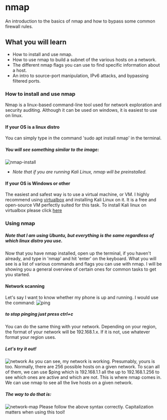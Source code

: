 # nmap
An introduction to the basics of nmap and how to bypass some common firewall rules.

## What you will learn 
* How to install and use nmap.
* How to use nmap to build a subnet of the various hosts on a network.
* The different nmap flags you can use to find specific information about a host.
* An intro to source-port manipulation, IPv6 attacks, and bypassing filtered ports.

### How to install and use nmap
Nmap is a linux-based command-line tool used for network exploration and security auditing. Although it can be 
used on windows, it is easiest to use on linux. 
#### If your OS is a linux distro
You can simply type in the command 'sudo apt install nmap' in the terminal.
##### You will see something similar to the image:
![nmap-install](https://user-images.githubusercontent.com/62024377/111915218-7e3c6680-8a4b-11eb-8855-f4be8adfffae.png)


  * *Note that if you are running Kali Linux, nmap will be preinstalled.*
#### If your OS is Windows or other
The easiest and safest way is to use a virtual machine, or VM. I highly recommend using [virtualbox](https://www.virtualbox.org/) 
and installing Kali Linux on it. 
It is a free and open-source VM perfectly suited for this task. To install Kali linux on virtualbox please click [here](https://phoenixnap.com/kb/how-to-install-kali-linux-on-virtualbox)
### Using nmap
##### Note that I am using Ubuntu, but everything is the same regardless of which linux distro you use.
Now that you have nmap installed, open up the terminal, if you haven't already, and type in 'nmap' and hit 'enter'
on the keyboard. What you will see is a list of various commands and flags you can use with nmap. I will be 
showing you a general overview of certain ones for common tasks to get you started. 
#### Network scanning
Let's say I want to know whether my phone is up and running. I would use the command: 
![ping](https://user-images.githubusercontent.com/62024377/111915779-569acd80-8a4e-11eb-89e1-941650a5c36c.png) 
##### to stop pinging just press ctrl+c
You can do the same thing with your network. Depending on your region, the format of your network will be 192.168.1.x. If it is not, use whatever 
format your region uses. 
##### Let's try it out!
![network](https://user-images.githubusercontent.com/62024377/111916494-91eacb80-8a51-11eb-9600-525e7cd55867.png)
As you can see, my network is working. Presumably, yours is too. Normally, there are 256 possible hosts on a given network. To scan all of them, we can 
use $ping <device identification> which is 192.168.1.1 all the up to 192.168.1.256 to see which ones are active and which are not. This is where nmap comes in. We can use nmap to see all the live hosts on a given network.
##### The way to do that is: 
![network-map](https://user-images.githubusercontent.com/62024377/111916839-41746d80-8a53-11eb-97ce-99622979f406.png)
Please follow the above syntax correctly. Capitalization matters when using this tool!



